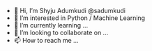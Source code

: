 - 👋 Hi, I’m  Shyju Adumkudi @sadumkudi
- 👀 I’m interested in Python / Machine Learning
- 🌱 I’m currently learning ...
- 💞️ I’m looking to collaborate on ...
- 📫 How to reach me ...

<!---
sadumkudi/sadumkudi is a ✨ special ✨ repository because its `README.md` (this file) appears on your GitHub profile.
You can click the Preview link to take a look at your changes.
--->
